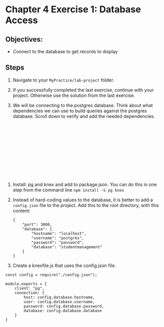 # Chapter 4 Exercise 1: Database Access

## Objectives:
* Connect to the database to get records to display

## Steps 

1. Navigate to your `MyPractice/lab-project` folder.

1. If you successfully completed the last exercise, continue with your project. Otherwise use the solution from the last exercise.

1. We will be connecting to the postgres database. Think about what dependencies we can use to build queries against the postgres database. Scroll down to verify and add the needed dependencies.
```













```

1. Install:  pg and knex and add to package.json. You can do this in one step from the command line 
`npm install -S pg knex `

1. Instead of hard-coding values to the database, it is better to add a `config.json` file to the project. Add this to the root directory, with this content:
	```
	{
		"port": 3000,
		"database": {
			"hostname": "localhost",
			"username": "postgres",
			"password": "password",
			"database": "studentmanagement"
		} 
	}
	```

1. Create a knexfile.js that uses the config.json file.
```
const config = require("./config.json");

module.exports = {
	client: "pg",
	connection: {
		host: config.database.hostname,
		user: config.database.username,
		password: config.database.password,
		database: config.database.database
	}
}
```









